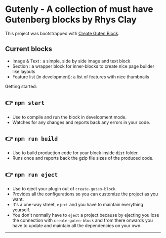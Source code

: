 # Gutenly - A collection of must have Gutenberg blocks by Rhys Clay

This project was bootstrapped with [Create Guten Block](https://github.com/ahmadawais/create-guten-block).

## Current blocks

* Image & Text : a simple, side by side image and text block
* Section : a wrapper block for inner-blocks to create nice page builder like layouts
* Feature list (in development): a list of features with nice thumbnails

Getting started:

## 👉 `npm start`

* Use to compile and run the block in development mode.
* Watches for any changes and reports back any errors in your code.

## 👉 `npm run build`

* Use to build production code for your block inside `dist` folder.
* Runs once and reports back the gzip file sizes of the produced code.

## 👉 `npm run eject`

* Use to eject your plugin out of `create-guten-block`.
* Provides all the configurations so you can customize the project as you want.
* It's a one-way street, `eject` and you have to maintain everything yourself.
* You don't normally have to `eject` a project because by ejecting you lose the connection with `create-guten-block` and from there onwards you have to update and maintain all the dependencies on your own.

---
